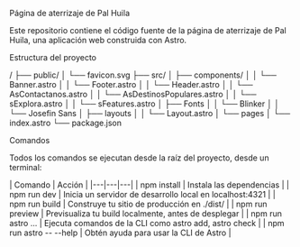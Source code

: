 Página de aterrizaje de Pal Huila

Este repositorio contiene el código fuente de la página de aterrizaje de Pal Huila, una aplicación web construida con Astro.

Estructura del proyecto

/
├── public/
│   └── favicon.svg
├── src/
│   ├── components/
│   │   └── Banner.astro
│   │   └── Footer.astro
│   │   └── Header.astro
│   │   └── AsContactanos.astro
│   │   └── AsDestinosPopulares.astro
│   │   └── sExplora.astro
│   │   └── sFeatures.astro
│   ├── Fonts
│   │   └── Blinker
│   │   └── Josefin Sans
│   ├── layouts
│   │   └── Layout.astro
│   └── pages
│       └── index.astro
└── package.json

Comandos

Todos los comandos se ejecutan desde la raíz del proyecto, desde un terminal:

| Comando | Acción |
|---|---|---|
| npm install | Instala las dependencias |
| npm run dev | Inicia un servidor de desarrollo local en localhost:4321 |
| npm run build | Construye tu sitio de producción en ./dist/ |
| npm run preview | Previsualiza tu build localmente, antes de desplegar |
| npm run astro ... | Ejecuta comandos de la CLI como astro add, astro check |
| npm run astro -- --help | Obtén ayuda para usar la CLI de Astro |